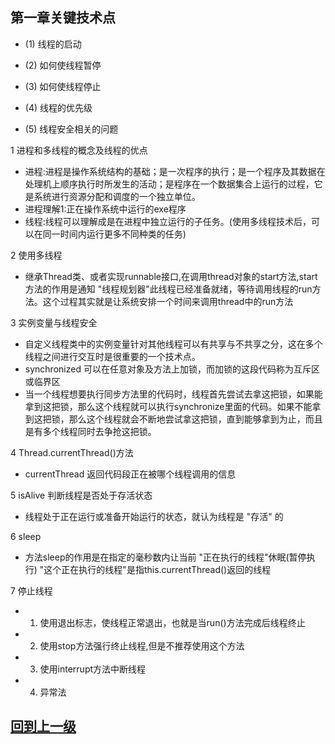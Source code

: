 


## 第一章关键技术点

+ (1) 线程的启动

+ (2) 如何使线程暂停

+ (3) 如何使线程停止

+ (4) 线程的优先级

+ (5) 线程安全相关的问题

1 进程和多线程的概念及线程的优点

+ 进程:进程是操作系统结构的基础；是一次程序的执行；是一个程序及其数据在处理机上顺序执行时所发生的活动；是程序在一个数据集合上运行的过程，它是系统进行资源分配和调度的一个独立单位。
+ 进程理解1:正在操作系统中运行的exe程序
+ 线程:线程可以理解成是在进程中独立运行的子任务。(使用多线程技术后，可以在同一时间内运行更多不同种类的任务)

2 使用多线程
+ 继承Thread类、或者实现runnable接口,在调用thread对象的start方法,start方法的作用是通知 "线程规划器"此线程已经准备就绪，等待调用线程的run方法。这个过程其实就是让系统安排一个时间来调用thread中的run方法

3 实例变量与线程安全 
+ 自定义线程类中的实例变量针对其他线程可以有共享与不共享之分，这在多个线程之间进行交互时是很重要的一个技术点。
+ synchronized 可以在任意对象及方法上加锁，而加锁的这段代码称为互斥区或临界区
+ 当一个线程想要执行同步方法里的代码时，线程首先尝试去拿这把锁，如果能拿到这把锁，那么这个线程就可以执行synchronize里面的代码。如果不能拿到这把锁，那么这个线程就会不断地尝试拿这把锁，直到能够拿到为止，而且是有多个线程同时去争抢这把锁。

4 Thread.currentThread()方法
+ currentThread 返回代码段正在被哪个线程调用的信息

5 isAlive 判断线程是否处于存活状态
+ 线程处于正在运行或准备开始运行的状态，就认为线程是 "存活" 的

6 sleep
+ 方法sleep的作用是在指定的毫秒数内让当前 "正在执行的线程"休眠(暂停执行) "这个正在执行的线程"是指this.currentThread()返回的线程

7 停止线程

+ 1) 使用退出标志，使线程正常退出，也就是当run()方法完成后线程终止
+ 2) 使用stop方法强行终止线程,但是不推荐使用这个方法
+ 3) 使用interrupt方法中断线程
+ 4) 异常法



## [回到上一级](./index.md)